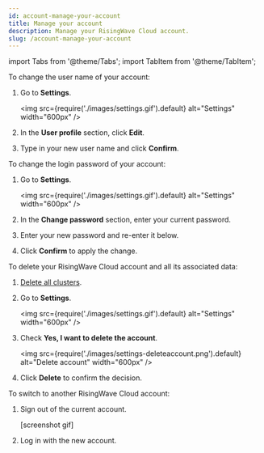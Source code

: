```yaml
---
id: account-manage-your-account
title: Manage your account
description: Manage your RisingWave Cloud account.
slug: /account-manage-your-account
---
```


import Tabs from '@theme/Tabs';
import TabItem from '@theme/TabItem';

<Tabs queryString="task">

<TabItem value="update-profile" label="Update your profile">

To change the user name of your account:

1. Go to **Settings**.
    
    <img
    src={require('./images/settings.gif').default}
    alt="Settings"
    width="600px"
    />
    
2. In the **User profile** section, click **Edit**.

3. Type in your new user name and click **Confirm**.

</TabItem>

<TabItem value="change-password" label="Change account password">

To change the login password of your account:

1. Go to **Settings**.

    <img
    src={require('./images/settings.gif').default}
    alt="Settings"
    width="600px"
    />

2. In the **Change password** section, enter your current password.

3. Enter your new password and re-enter it below.

4. Click **Confirm** to apply the change.

</TabItem>

<TabItem value="delete-account" label="Delete your account">

To delete your RisingWave Cloud account and all its associated data:

1. [Delete all clusters](cluster-stop-and-delete-clusters.md#delete-a-cluster).

2. Go to **Settings**.

    <img
    src={require('./images/settings.gif').default}
    alt="Settings"
    width="600px"
    />

3. Check **Yes, I want to delete the account**.
    
    <img
    src={require('./images/settings-deleteaccount.png').default}
    alt="Delete account"
    width="600px"
    />
    
4. Click **Delete** to confirm the decision.

</TabItem>

<TabItem value="switch-accounts" label="Switch accounts">

To switch to another RisingWave Cloud account:

1. Sign out of the current account.
    
    [screenshot gif]
    
2. Log in with the new account.

</TabItem>

</Tabs>
